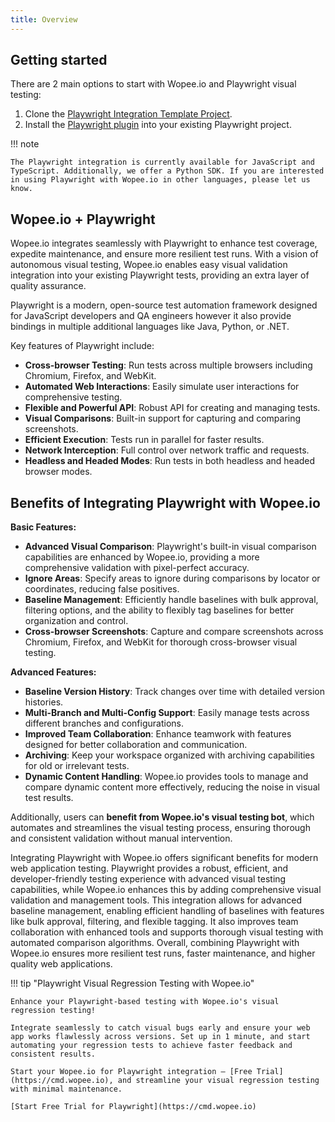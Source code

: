 ```yaml
---
title: Overview
---
```


## Getting started

There are 2 main options to start with Wopee.io and Playwright visual testing:

1. Clone the [Playwright Integration Template Project](/integrations/playwright/02-template-project).
2. Install the [Playwright plugin](/integrations/playwright/03-install-plugin) into your existing Playwright project.

!!! note

    The Playwright integration is currently available for JavaScript and TypeScript. Additionally, we offer a Python SDK. If you are interested in using Playwright with Wopee.io in other languages, please let us know.

## Wopee.io + Playwright

Wopee.io integrates seamlessly with Playwright to enhance test coverage, expedite maintenance, and ensure more resilient test runs. With a vision of autonomous visual testing, Wopee.io enables easy visual validation integration into your existing Playwright tests, providing an extra layer of quality assurance.

Playwright is a modern, open-source test automation framework designed for JavaScript developers and QA engineers however it also provide bindings in multiple additional languages like Java, Python, or .NET.

Key features of Playwright include:

- **Cross-browser Testing**: Run tests across multiple browsers including Chromium, Firefox, and WebKit.
- **Automated Web Interactions**: Easily simulate user interactions for comprehensive testing.
- **Flexible and Powerful API**: Robust API for creating and managing tests.
- **Visual Comparisons**: Built-in support for capturing and comparing screenshots.
- **Efficient Execution**: Tests run in parallel for faster results.
- **Network Interception**: Full control over network traffic and requests.
- **Headless and Headed Modes**: Run tests in both headless and headed browser modes.

## Benefits of Integrating Playwright with Wopee.io

**Basic Features:**

- **Advanced Visual Comparison**: Playwright's built-in visual comparison capabilities are enhanced by Wopee.io, providing a more comprehensive validation with pixel-perfect accuracy.
- **Ignore Areas**: Specify areas to ignore during comparisons by locator or coordinates, reducing false positives.
- **Baseline Management**: Efficiently handle baselines with bulk approval, filtering options, and the ability to flexibly tag baselines for better organization and control.
- **Cross-browser Screenshots**: Capture and compare screenshots across Chromium, Firefox, and WebKit for thorough cross-browser visual testing.

**Advanced Features:**

- **Baseline Version History**: Track changes over time with detailed version histories.
- **Multi-Branch and Multi-Config Support**: Easily manage tests across different branches and configurations.
- **Improved Team Collaboration**: Enhance teamwork with features designed for better collaboration and communication.
- **Archiving**: Keep your workspace organized with archiving capabilities for old or irrelevant tests.
- **Dynamic Content Handling**: Wopee.io provides tools to manage and compare dynamic content more effectively, reducing the noise in visual test results.

Additionally, users can **benefit from Wopee.io's visual testing bot**, which automates and streamlines the visual testing process, ensuring thorough and consistent validation without manual intervention.

Integrating Playwright with Wopee.io offers significant benefits for modern web application testing. Playwright provides a robust, efficient, and developer-friendly testing experience with advanced visual testing capabilities, while Wopee.io enhances this by adding comprehensive visual validation and management tools. This integration allows for advanced baseline management, enabling efficient handling of baselines with features like bulk approval, filtering, and flexible tagging. It also improves team collaboration with enhanced tools and supports thorough visual testing with automated comparison algorithms. Overall, combining Playwright with Wopee.io ensures more resilient test runs, faster maintenance, and higher quality web applications.

!!! tip "Playwright Visual Regression Testing with Wopee.io"

    Enhance your Playwright-based testing with Wopee.io's visual regression testing!

    Integrate seamlessly to catch visual bugs early and ensure your web app works flawlessly across versions. Set up in 1 minute, and start automating your regression tests to achieve faster feedback and consistent results.

    Start your Wopee.io for Playwright integration – [Free Trial](https://cmd.wopee.io), and streamline your visual regression testing with minimal maintenance.

    [Start Free Trial for Playwright](https://cmd.wopee.io)

